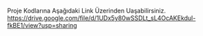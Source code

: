 Proje Kodlarına Aşağıdaki Link Üzerinden Uaşabilirsiniz.
https://drive.google.com/file/d/1UDx5y80wSSDLt_sL4OcAKEkdul-fkBE1/view?usp=sharing
